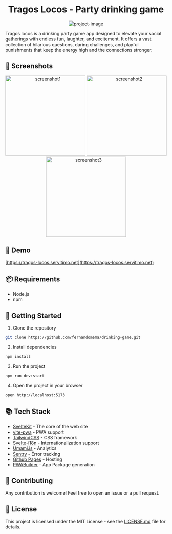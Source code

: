 <h1 align="center" id="title">Tragos Locos - Party drinking game</h1>

<p align="center"><img src="https://socialify.git.ci/fernandomema/drinking-game/image?language=1&logo=https%3A%2F%2Fgithub.com%2Ffernandomema%2Fdrinking-game%2Fblob%2Fmaster%2Fstatic%2FAppImages%2Fios%2F256.png%3Fraw%3Dtrue&amp;name=1&amp;owner=1&amp;stargazers=1&amp;theme=Light" alt="project-image"></p>

<p id="description">
  Tragos locos is a drinking party game app designed to elevate your social gatherings with endless fun, laughter, and excitement. It offers a vast collection of hilarious questions, daring challenges, and playful punishments that keep the energy high and the connections stronger.
</p>
<h2>📸 Screenshots</h2>

<p align="center">
  <img src="https://github.com/fernandomema/drinking-game/blob/master/static/AppImages/screenshot1.png?raw=true" alt="screenshot1" width="250"/>
  <img src="https://github.com/fernandomema/drinking-game/blob/master/static/AppImages/screenshot2.png?raw=true" alt="screenshot2" width="250"/>
  <img src="https://github.com/fernandomema/drinking-game/blob/master/static/AppImages/screenshot3.png?raw=true" alt="screenshot3" width="250"/>
</p>

<h2>🚀 Demo</h2>

[https://tragos-locos.servitimo.net](https://tragos-locos.servitimo.net) 

<h2>📦 Requirements</h2>

- Node.js
- npm

<h2>🚀 Getting Started</h2>

1. Clone the repository

```bash
git clone https://github.com/fernandomema/drinking-game.git
```

2. Install dependencies

```bash
npm install
```

3. Run the project

```bash
npm run dev:start
```

4. Open the project in your browser

```bash
open http://localhost:5173
```

<h2>📚 Tech Stack</h2>

- [SvelteKit](https://kit.svelte.dev) - The core of the web site
- [vite-pwa](https://github.com/antfu/vite-plugin-pwa) - PWA support
- [TailwindCSS](https://tailwindcss.com) - CSS framework
- [Svelte-i18n](https://github.com/kaisermann/svelte-i18n) - Internationalization support
- [Umami.is](https://umami.is) - Analytics
- [Sentry](https://sentry.io) - Error tracking
- [Github Pages](https://pages.github.com) - Hosting
- [PWABuilder](https://pwabuilder.com) - App Package generation

<h2>📝 Contributing</h2>

Any contribution is welcome! Feel free to open an issue or a pull request.

<h2>📝 License</h2>

This project is licensed under the MIT License - see the [LICENSE.md](LICENSE.md) file for details. 

